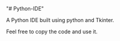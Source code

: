 "# Python-IDE" 

A Python IDE built using python and Tkinter.

Feel free to copy the code and use it.